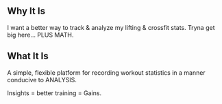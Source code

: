 ## Why It Is
I want a better way to track & analyze my lifting & crossfit stats.  Tryna get big here... PLUS MATH.

## What It Is
A simple, flexible platform for recording workout statistics in a manner conducive to ANALYSIS.

Insights = better training = Gains.

